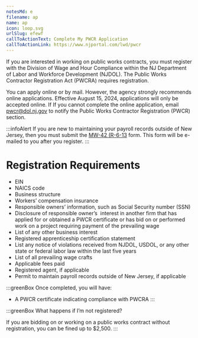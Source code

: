 ```yaml
---
notesMd: e
filename: ap
name: ap
icon: loop.svg
urlSlug: efewf
callToActionText: Complete My PWCR Application
callToActionLink: https://www.njportal.com/lwd/pwcr
---
```

If you are interested in working on <create contextual information>public works contracts, you must register with the Division of Wage and Hour Compliance within the NJ Department of Labor and Workforce Development (NJDOL). The Public Works Contractor Registration Act (PWCRA) requires registration.

You can apply online or by mail. However, the agency strongly recommends online applications. Effective August 15, 2024, applications will only be accepted online. If
If you cannot complete the online application, email pwcr@dol.nj.gov to notify the Public Works Contractor Registration (PWCR) section.  

:::infoAlert 
 If you are new to maintaining your payroll records outside of New Jersey, then you must submit the [MW-42 (R-6-13](https://www.nj.gov/labor/wageandhour/assets/PDFs/mw-42-payroll.pdf) form. This form will be e-mailed to you after you register.
:::

# **Registration Requirements**



* EIN
* <insert contextual information>NAICS code
* <insert contextual information>Business structure 
* <insert contextual information>Workers’ compensation insurance
* Responsible owners’ information, such as Social Security number (SSN)
* Disclosure of responsible owner’s  <create contextual information>interest in another firm that has applied for or obtained a PWCR certificate or has bid on or performed work on a project requiring payment of the prevailing wage
* List of any other business interest
* Registered apprenticeship certification statement
* List any notice of violations received from NJDOL, USDOL, or any other state or federal labor law within the last five years
* List of all <create contextual information>prevailing wage <create contextual information>crafts
* Applicable fees paid
* <insert contextual information>Registered agent, if applicable 
* Permit to maintain payroll records outside of New Jersey, if applicable

:::greenBox 
 Once completed, you will have: 

* A PWCR certificate indicating compliance with PWCRA
:::

:::greenBox 
 What happens if I’m not registered?

If you are bidding on or working on a public works contract without registration, you can be fined up to $2,500.
:::